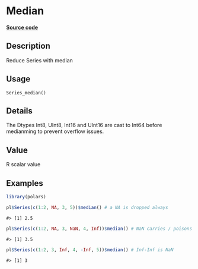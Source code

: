 

# Median

[**Source code**](https://github.com/pola-rs/r-polars/tree/main/R/series__series.R#L748)

## Description

Reduce Series with median

## Usage

<pre><code class='language-R'>Series_median()
</code></pre>

## Details

The Dtypes Int8, UInt8, Int16 and UInt16 are cast to Int64 before
medianming to prevent overflow issues.

## Value

R scalar value

## Examples

``` r
library(polars)

pl$Series(c(1:2, NA, 3, 5))$median() # a NA is dropped always
```

    #> [1] 2.5

``` r
pl$Series(c(1:2, NA, 3, NaN, 4, Inf))$median() # NaN carries / poisons
```

    #> [1] 3.5

``` r
pl$Series(c(1:2, 3, Inf, 4, -Inf, 5))$median() # Inf-Inf is NaN
```

    #> [1] 3
